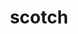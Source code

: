 ---
title: "scotch"
layout: cache
categories: [package, v0.18.1]
meta: {"versions": ["7.0.1"], "compilers": ["gcc@=7.3.1"], "oss": ["amzn2"], "platforms": ["linux"], "targets": ["aarch64", "graviton2", "x86_64_v3", "x86_64_v4"], "stacks": ["aws-isc", "aws-isc-aarch64", "root"], "num_specs": 4, "num_specs_by_stack": {"aws-isc": 2, "root": 4, "aws-isc-aarch64": 2}}
spec_details: [{"hash": "nrv2mc7fy6qaprzqdpj6cihygm6wydex", "compiler": "gcc@=7.3.1", "versions": ["7.0.1"], "os": "amzn2", "platform": "linux", "target": "x86_64_v3", "variants": ["build_type=RelWithDebInfo", "+compression", "~esmumps", "~int64", "~ipo", "~metis", "+mpi", "+shared"], "stacks": ["aws-isc", "root"], "size": "-", "tarball": "https://binaries.spack.io/v0.18.1/build_cache/linux-amzn2-x86_64_v3/gcc-7.3.1/scotch-7.0.1/linux-amzn2-x86_64_v3-gcc-7.3.1-scotch-7.0.1-nrv2mc7fy6qaprzqdpj6cihygm6wydex.spack"}, {"hash": "i2uwqeakvgd2jywldfjxjuqlsa3a2ks3", "compiler": "gcc@=7.3.1", "versions": ["7.0.1"], "os": "amzn2", "platform": "linux", "target": "aarch64", "variants": ["build_type=RelWithDebInfo", "+compression", "~esmumps", "~int64", "~ipo", "~metis", "+mpi", "+shared"], "stacks": ["root", "aws-isc-aarch64"], "size": "-", "tarball": "https://binaries.spack.io/v0.18.1/build_cache/linux-amzn2-aarch64/gcc-7.3.1/scotch-7.0.1/linux-amzn2-aarch64-gcc-7.3.1-scotch-7.0.1-i2uwqeakvgd2jywldfjxjuqlsa3a2ks3.spack"}, {"hash": "wmcwtskjv2desviai4snahsoc3le4k2q", "compiler": "gcc@=7.3.1", "versions": ["7.0.1"], "os": "amzn2", "platform": "linux", "target": "x86_64_v4", "variants": ["build_type=RelWithDebInfo", "+compression", "~esmumps", "~int64", "~ipo", "~metis", "+mpi", "+shared"], "stacks": ["aws-isc", "root"], "size": "-", "tarball": "https://binaries.spack.io/v0.18.1/build_cache/linux-amzn2-x86_64_v4/gcc-7.3.1/scotch-7.0.1/linux-amzn2-x86_64_v4-gcc-7.3.1-scotch-7.0.1-wmcwtskjv2desviai4snahsoc3le4k2q.spack"}, {"hash": "ubcl22okiim7nypvv5tkrygpb5icmois", "compiler": "gcc@=7.3.1", "versions": ["7.0.1"], "os": "amzn2", "platform": "linux", "target": "graviton2", "variants": ["build_type=RelWithDebInfo", "+compression", "~esmumps", "~int64", "~ipo", "~metis", "+mpi", "+shared"], "stacks": ["root", "aws-isc-aarch64"], "size": "-", "tarball": "https://binaries.spack.io/v0.18.1/build_cache/linux-amzn2-graviton2/gcc-7.3.1/scotch-7.0.1/linux-amzn2-graviton2-gcc-7.3.1-scotch-7.0.1-ubcl22okiim7nypvv5tkrygpb5icmois.spack"}]
---